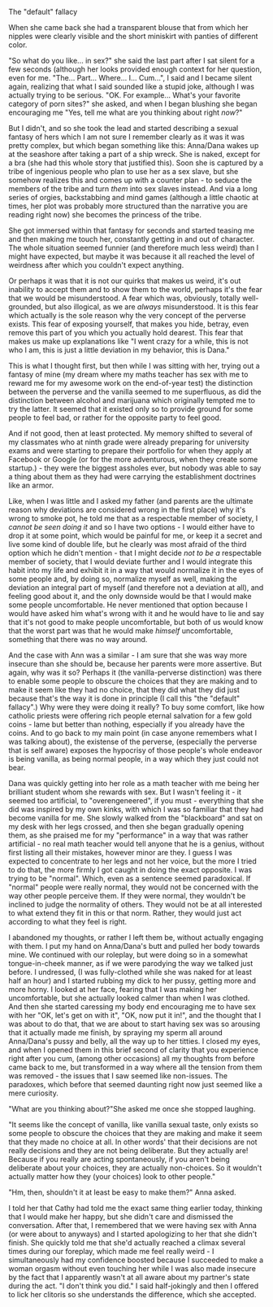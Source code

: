 The "default" fallacy

When she came back she had a transparent blouse that from which her nipples were clearly visible and the short miniskirt with panties of different color.

<span class="voice-anna"> "So what do you like... in sex?"</span> she said the last part after I sat silent for a few seconds (although her looks provided enough context for her question, even for me. <span class="voice-maxim">"The... Part... Where... I... Cum..."</span>, I said and I became silent again, realizing that what I said sounded like a stupid joke, although I was actually trying to be serious. "OK. For example... What's your favorite category of porn sites?" she asked, and when I began blushing she began encouraging me "Yes, tell me what are you thinking about right *now*?"

But I didn't, and so she took the lead and started describing a sexual fantasy of hers which I am not sure I remember clearly as it was it was pretty complex, but which began something like this: Anna/Dana wakes up at the seashore after taking a part of a ship wreck. She is naked, except for a bra (she had this whole story that justified this). Soon she is captured by a tribe of ingenious people who plan to use her as a sex slave, but she somehow realizes this and comes up with a counter plan - to seduce the members of the tribe and turn *them* into sex slaves instead. And via a long series of orgies, backstabbing and mind games (although a little chaotic at times, her plot was probably more structured than the narrative you are reading right now) she becomes the princess of the tribe.

She got immersed within that fantasy for seconds and started teasing me and then making me touch her, constantly getting in and out of character. The whole situation seemed funnier (and therefore much less weird) than I might have expected, but maybe it was because it all reached the level of weirdness after which you couldn't expect anything.

Or perhaps it was that it is not our quirks that makes us weird, it's out inability to accept them and to show them to the world, perhaps it's the fear that we would be misunderstood. A fear which was, obviously, totally well-grounded, but also illogical, as we are *always* misunderstood. It is this fear which actually is the sole reason why the very concept of the perverse exists. This fear of exposing yourself, that makes you hide, betray, even remove this part of you which you actually hold dearest. This fear that makes us make up explanations like "I went crazy for a while, this is not who I am, this is just a little deviation in my behavior, this is Dana."

This is what I thought first, but then while I was sitting with her, trying out a fantasy of mine (my dream where my maths teacher has sex with me to reward me for my awesome work on the end-of-year test) the distinction between the perverse and the vanilla seemed to me superfluous, as did the distinction between alcohol and marijuana which originally tempted me to try the latter. It seemed that it existed only so to provide ground for some people to feel bad, or rather for the opposite party to feel good.

And if not good, then at least protected. My memory shifted to several of my classmates who at ninth grade were already preparing for university exams and were starting to prepare their portfolio for when they apply at Facebook or Google (or for the more adventurous, when they create some startup.) - they were the biggest assholes ever, but nobody was able to say a thing about them as they had were carrying the establishment doctrines like an armor. 

Like, when I was little and I asked my father (and parents are the ultimate reason why deviations are considered wrong in the first place) why it's wrong to smoke pot, he told me that as a respectable member of society, I *cannot be seen doing it* and so I have two options - I would either have to drop it at some point, which would be painful for me, or keep it a secret and live some kind of double life, but he clearly was most afraid of the third option which he didn't mention - that I might decide *not to be a* respectable member of society, that I would deviate further and I would integrate this habit into my life and exhibit it in a way that would normalize it in the eyes of some people and, by doing so, normalize myself as well, making the deviation an integral part of myself (and therefore not a deviation at all), and feeling good about it, and the only downside would be that I would make some people uncomfortable. He never mentioned that option because I would have asked him what's wrong with it and he would have to lie and say that it's not good to make people uncomfortable, but both of us would know that the worst part was that he would make *himself* uncomfortable, something that there was no way around. 

And the case with Ann was a similar - I am sure that she was way more insecure than she should be, because her parents were more assertive. But again, why was it so? Perhaps it (the vanilla-perverse distinction) was there to enable some people to obscure the choices that they are making and to make it seem like they had no choice, that they did what they did just because that's the way it is done in principle (I call this "the "default" fallacy".) Why were they were doing it really? To buy some comfort, like how catholic priests were offering rich people eternal salvation for a few gold coins - lame but better than nothing, especially if you already have the coins. And to go back to my main point (in case anyone remembers what I was talking about), the existense of the perverse, (especially the perverse that is self aware) exposes the hypocrisy of those people's whole endeavor is being vanilla, as being normal people, in a way which they just could not bear. 

Dana was quickly getting into her role as a math teacher with me being her brilliant student whom she rewards with sex. But I wasn't feeling it - it seemed too artificial, to "overengeneered", if you must - everything that she did was inspired by my own kinks, with which I was so familiar that they had become vanilla for me. She slowly walked from the "blackboard" and sat on my desk with her legs crossed, and then she began gradually opening them, as she praised me for my "performance" in a way that was rather artificial - no real math teacher would tell anyone that he is a genius, without first listing all their mistakes, however minor are they. I guess I was expected to concentrate to her legs and not her voice, but the more I tried to do that, the more firmly I got caught in doing the exact opposite. I was trying to be "normal". Which, even as a sentence seemed paradoxical. If "normal" people were really normal, they would not be concerned with the way other people perceive them. If they were normal, they wouldn't be inclined to judge the normality of others. They would not be at all interested to what extend they fit in this or that norm. Rather, they would just act according to what they feel is right. 

I abandoned my thoughts, or rather I left them be, without actually engaging with them. I put my hand on Anna/Dana's butt and pulled her body towards mine. We continued with our roleplay, but were doing so in a somewhat tongue-in-cheek manner, as if we were parodying the way we talked just before. I undressed, (I was fully-clothed while she was naked for at least half an hour) and I started rubbing my dick to her pussy, getting more and more horny. I looked at her face, fearing that I was making her uncomfortable, but she actually looked calmer than when I was clothed. And then she started caressing my body end encouraging me to have sex with her <span class="voice-anna">"OK, let's get on with it"</span>, <span class="voice-anna">"OK, now put it in!"</span>, and the thought that I was about to do that, that we are about to start having sex was so arousing that it actually made me finish, by spraying my sperm all around Anna/Dana's pussy and belly, all the way up to her titties. I closed my eyes, and when I opened them in this brief second of clarity that you experience right after you cum, (among other occasions) all my thoughts from before came back to me, but transformed in a way where all the tension from them was removed - the issues that I saw seemed like non-issues. The paradoxes, which before that seemed daunting right now just seemed like a mere curiosity.

 <span class="voice-anna">"What are you thinking about?"</span>She asked me once she stopped laughing.

 <span class="voice-maxim">"It seems like the concept of vanilla, like vanilla sexual taste, only exists so some people to obscure the choices that they are making and make it seem that they made no choice at all. In other words' that their decisions are not really decisions and they are not being deliberate. But they actually are! Because if you really are acting spontaneously, if you aren't being deliberate about your choices, they are actually non-choices. So it wouldn't actually matter how they (your choices) look to other people."</span>

 <span class="voice-anna">"Hm, then, shouldn't it at least be easy to make them?" </span>Anna asked. 

I told her that Cathy had told me the exact same thing earlier today, thinking that I would make her happy, but she didn't care and dismissed the conversation. After that, I remembered that we were having sex with Anna (or were about to anyways) and I started apologizing to her that she didn't finish. She quickly told me that she'd actually reached a climax several times during our foreplay, which made me feel really weird - I simultaneously had my confidence boosted because I succeeded to make a woman orgasm without even touching her while I was also made insecure by the fact that I apparently wasn't at all aware about my partner's state during the act. <span class="voice-maxim">"I don't think you did."</span> I said half-jokingly and then I offered to lick her clitoris so she understands the difference, which she accepted.
